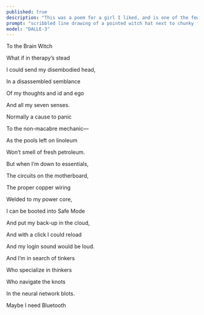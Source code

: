 ```yaml
---
published: true
description: "This was a poem for a girl I liked, and is one of the few with an alternate title. We met in person after a long, online limerence and you cut the lack of chemistry with a knife. She was a therapist. Though not mine in any sense."
prompt: "scribbled line drawing of a pointed witch hat next to chunky frame glasses"
model: "DALLE-3"
---
```


To the Brain Witch

  

What if in therapy’s stead

I could send my disembodied head,

In a disassembled semblance 

Of my thoughts and id and ego

And all my seven senses.

  

Normally a cause to panic

To the non-macabre mechanic—

As the pools left on linoleum

Won’t smell of fresh petroleum.

But when I’m down to essentials,

The circuits on the motherboard, 

The proper copper wiring

Welded to my power core,

I can be booted into Safe Mode

And put my back-up in the cloud,

And with a click I could reload

And my login sound would be loud.

  

  

And I’m in search of tinkers

Who specialize in thinkers

Who navigate the knots

In the neural network blots.

  

Maybe I need Bluetooth